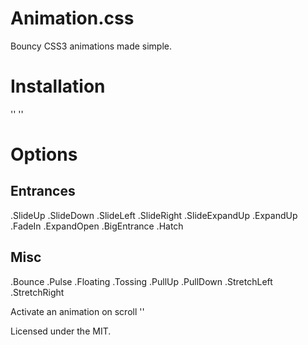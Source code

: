 Animation.css
=========

Bouncy CSS3 animations made simple.

# Installation
'<link rel="stylesheet" href="css/animations.css">'
'<script src="//code.jquery.com/jquery.min.css"></script>'

# Options

## Entrances
.SlideUp
.SlideDown
.SlideLeft
.SlideRight
.SlideExpandUp
.ExpandUp
.FadeIn
.ExpandOpen
.BigEntrance
.Hatch
## Misc
.Bounce
.Pulse
.Floating
.Tossing
.PullUp
.PullDown
.StretchLeft
.StretchRight


Activate an animation on scroll
'<script>
	$(window).scroll(function() {
		$('#animatedElement').each(function(){
		var imagePos = $(this).offset().top;

		var topOfWindow = $(window).scrollTop();
			if (imagePos < topOfWindow+400) {
				$(this).addClass("slideUp");
			}
		});
	});
</script>'

Licensed under the MIT.